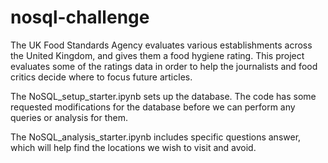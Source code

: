 # nosql-challenge

The UK Food Standards Agency evaluates various establishments across
the United Kingdom, and gives them a food hygiene rating.
This project evaluates some of the ratings data in order to help the 
journalists and food critics decide where to focus future articles.

The NoSQL_setup_starter.ipynb sets up the database. The code has some 
requested modifications for the database before we can perform any 
queries or analysis for them.


The NoSQL_analysis_starter.ipynb includes specific questions answer, 
which will help find the locations we wish to visit and avoid.
